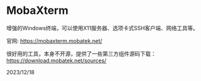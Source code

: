 # MobaXterm

增强的Windows终端，可以使用X11服务器、选项卡式SSH客户端、网络工具等。  

官网: https://mobaxterm.mobatek.net/  

很好用的工具，本身不开源，提供了一些第三方组件源码下载：  
https://download.mobatek.net/sources/  


2023/12/18  
